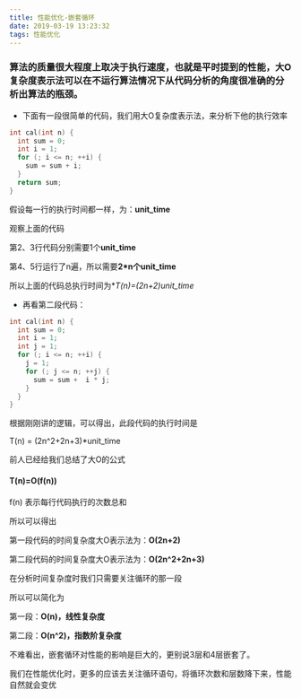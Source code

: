 ```yaml
---
title: 性能优化-嵌套循环
date: 2019-03-19 13:23:32
tags: 性能优化
---
```


### 算法的质量很大程度上取决于执行速度，也就是平时提到的性能，大O复杂度表示法可以在不运行算法情况下从代码分析的角度很准确的分析出算法的瓶颈。

- 下面有一段很简单的代码，我们用大O复杂度表示法，来分析下他的执行效率
```c
int cal(int n) {
  int sum = 0;
  int i = 1;
  for (; i <= n; ++i) {
    sum = sum + i;
  }
  return sum;
}
```
假设每一行的执行时间都一样，为：**unit_time**

观察上面的代码

第2、3行代码分别需要1个**unit_time**

第4、5行运行了n遍，所以需要**2*n个unit_time**

所以上面的代码总执行时间为**T(n)=(2n+2)*unit_time**

- 再看第二段代码：
```c
int cal(int n) {
  int sum = 0;
  int i = 1;
  int j = 1;
  for (; i <= n; ++i) {
    j = 1;
    for (; j <= n; ++j) {
      sum = sum +  i * j;
    }
  }
}
```
根据刚刚讲的逻辑，可以得出，此段代码的执行时间是

T(n) = (2n^2+2n+3)*unit_time

前人已经给我们总结了大O的公式

#### T(n)=O(f(n))
f(n) 表示每行代码执行的次数总和

所以可以得出

第一段代码的时间复杂度大O表示法为：**O(2n+2)**

第二段代码的时间复杂度大O表示法为：**O(2n^2+2n+3)**



在分析时间复杂度时我们只需要关注循环的那一段

所以可以简化为

第一段：**O(n)，线性复杂度**

第二段：**O(n^2)，指数阶复杂度**

不难看出，嵌套循环对性能的影响是巨大的，更别说3层和4层嵌套了。

我们在性能优化时，更多的应该去关注循环语句，将循环次数和层数降下来，性能自然就会变优
